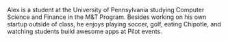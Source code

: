 Alex is a student at the University of Pennsylvania studying Computer Science and Finance in the M&T Program. Besides working on his own startup outside of class, he enjoys playing soccer, golf, eating Chipotle, and watching students build awesome apps at Pilot events.